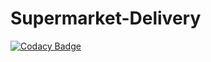 # Supermarket-Delivery
[![Codacy Badge](https://api.codacy.com/project/badge/Grade/c7f370b5f11b4b0dba1817c1908cb5fe)](https://app.codacy.com/gh/vCamilx/Supermarket-Delivery?utm_source=github.com&utm_medium=referral&utm_content=vCamilx/Supermarket-Delivery&utm_campaign=Badge_Grade_Settings)